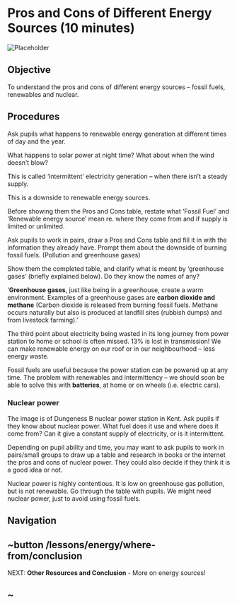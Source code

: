 # Pros and Cons of Different Energy Sources (10 minutes)

![Placeholder](/static/eis/lessons/placeholder_640x360.png)

## Objective

To understand the pros and cons of different energy sources – fossil fuels, renewables and nuclear.

## Procedures

Ask pupils what happens to renewable energy generation at different times of day and the year.

What happens to solar power at night time?  What about when the wind doesn’t blow?

This is called ‘intermittent’ electricity generation – when there isn’t a steady supply.

This is a downside to renewable energy sources.


Before showing them the Pros and Cons table, restate what ‘Fossil Fuel’ and ‘Renewable energy source’ mean re. where they come from and if supply is limited or unlimited.

Ask pupils to work in pairs, draw a Pros and Cons table and fill it in with the information they already have. Prompt them about the downside of burning fossil fuels. (Pollution and greenhouse gases)

Show them the completed table, and clarify what is meant by ‘greenhouse gases’ (briefly explained below). Do they know the names of any?

‘**Greenhouse gases**, just like being in a greenhouse, create a warm environment. Examples of a greenhouse gases are **carbon dioxide and methane** (Carbon dioxide is released from burning fossil fuels. Methane occurs naturally but also is produced at landfill sites (rubbish dumps) and from livestock farming).’

The third point about electricity being wasted in its long journey from power station to home or school is often missed. 13% is lost in transmission!  We can make renewable energy on our roof or in our neighbourhood – less energy waste.

Fossil fuels are useful because the power station can be powered up at any time. The problem with renewables and intermittency – we should soon be able to solve this with **batteries**, at home or on wheels (i.e. electric cars).


### Nuclear power

The image is of Dungeness B nuclear power station in Kent.
Ask pupils if they know about nuclear power.  What fuel does it use and where does it come from?
Can it give a constant supply of electricity, or is it intermittent.



Depending on pupil ability and time, you may want to ask pupils to work in pairs/small groups to draw up a table and research in books or the internet the pros and cons of nuclear power. They could also decide if they think it is a good idea or not.

Nuclear power is highly contentious. It is low on greenhouse gas pollution, but is not renewable.
Go through the table with pupils.
We might need nuclear power, just to avoid using fossil fuels.

## Navigation
## ~button /lessons/energy/where-from/conclusion
NEXT: **Other Resources and Conclusion** - More on energy sources!
## ~
